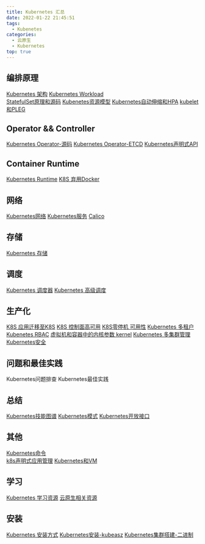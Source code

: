 ```yaml
---
title: Kubernetes 汇总
date: 2022-01-22 21:45:51
tags:
  - Kubenetes
categories: 
  - 云原生
  - Kubernetes
top: true  
---
```


<p></p>
<!-- more -->

## 编排原理 
 [Kubernetes 架构](../../../../2019/04/25/k8s/) 
 [Kubernetes Workload](../../../../2019/06/09/k8sResource/)  
 [StatefulSet原理和源码](../../../../2019/11/11/k8sStatefulSet/)
 [Kubenetes资源模型](../../../../2019/11/14/k8sResouceModel/)
 [Kubernetes自动伸缩和HPA](../../../../2019/11/16/k8sAutoScale/)
 [kubelet和PLEG](../../../../2022/04/03/k8sPLEG/)
 

## Operator && Controller
 [Kubernetes Operator-源码](../../../../2021/12/30/k8s-operator/)
 [Kubernetes Operator-ETCD](../../../..//2019/11/19/k8sOperator/)
 [Kubernetes声明式API](../../../..//2019/08/29/k8sDeclarativeAPI/)  

## Container Runtime
 [Kubernetes Runtime](../../../../2019/11/19/k8sRuntime/)
 [K8S 弃用Docker](../../../..//2021/06/01/k8sAbandonDocker/)


## 网络
 [Kubernetes网络](../../../../2019/08/23/k8sNetwork/)
 [Kubernetes服务](../../../../2019/11/04/k8sService/)
 [Calico](../../../../2022/05/03/k8sCalico/)  

## 存储 
 [Kubernetes 存储](../../../../2019/09/01/k8sStorage/)

## 调度
 [Kubernetes 调度器](../../../../2019/06/09/k8sScheduler/)
 [Kubernetes 高级调度](../../../../2022/05/27/k8sAdvancedScheduling/)


## 生产化
[K8S 应用迁移至K8S](../../../../2022/02/02/k8sAppMigrate/)
[K8S 控制面高可用](../../../../2022/01/02/k8sHA/)
[K8S零停机 可用性](../../../../2022/04/05/k8sAvailable/)
[Kubernetes 多租户](../../../../2021/10/18/k8sMultiTenancy/)
[Kubenetes RBAC](../../../../2019/11/14/k8sRBAC/)
[虚拟机和容器中的内核参数 kernel](../../../../2020/08/16/kernelParam/)
[Kubernetes 多集群管理](../../../../2022/05/08/k8sMultiCluster/)
[Kubernetes安全](../../../../2022/05/22/k8sSecurity/)

## 问题和最佳实践
Kubernetes问题排查
Kubernetes最佳实践

## 总结
 [Kubernetes技能图谱](../../../../2019/11/03/k8sSkill/) 
 [Kubernetes模式](../../../../2019/11/13/k8sPattern/)
 [Kubernetes开放接口](../../../../2019/08/11/k8sInterface/)

## 其他
 [Kubernetes命令](../../../../2019/06/09/k8sCommand/)  
 [k8s声明式应用管理](../../../../2020/05/26/k8sDeclarativeManage/)
 [Kubernetes和VM](../../../../2022/06/03/k8sVM/) 

## 学习
 [Kubernetes 学习资源](../../../../2022/05/21/k8sStudy/)
 [云原生相关资源](../../../../2020/06/14/cloudNativeResource/) 
 
## 安装
 [Kubernetes 安装方式](../../../../2022/06/03/k8sSetupSummary/)
 [Kubernetes安装-kubeasz](../../../../2021/06/02/k8sDeploy/)
 [Kubernetes集群搭建-二进制](../../../../2019/01/17/k8sSetup/)  

  
